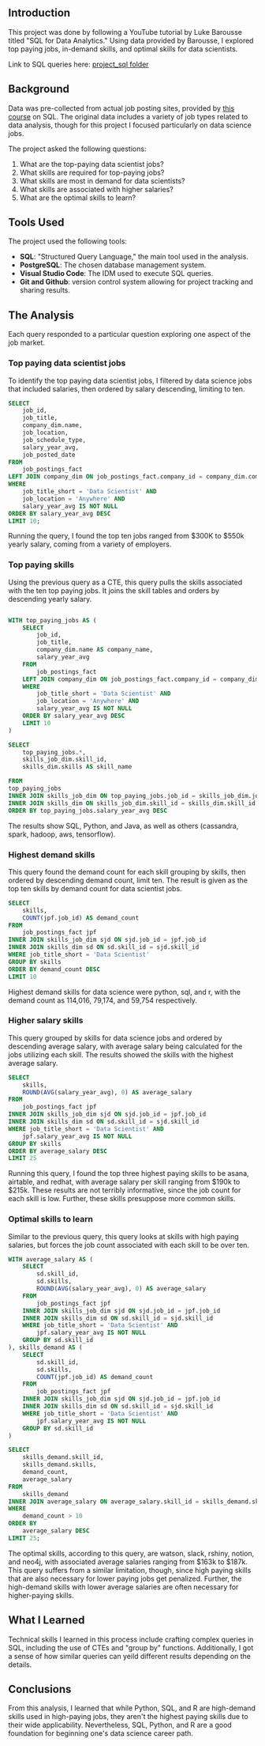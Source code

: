 ## Introduction
This project was done by following a YouTube tutorial by Luke Barousse titled "SQL for Data Analytics." Using data provided by Barousse, I explored top paying jobs, in-demand skills, and optimal skills for data scientists. 

Link to SQL queries here: [project_sql folder](/project_sql/)
## Background
Data was pre-collected from actual job posting sites, provided by [this course](https://www.lukebarousse.com/sql) on SQL. The original data includes a variety of job types related to data analysis, though for this project I focused particularly on data science jobs.

The project asked the following questions:

1. What are the top-paying data scientist jobs?
2. What skills are required for top-paying jobs?
3. What skills are most in demand for data scientists?
4. What skills are associated with higher salaries?
5. What are the optimal skills to learn?
## Tools Used
The project used the following tools:

- **SQL**: "Structured Query Language," the main tool used in the analysis.
- **PostgreSQL**: The chosen database management system.
- **Visual Studio Code**: The IDM used to execute SQL queries.
- **Git and Github**: version control system allowing for project tracking and sharing results.
## The Analysis
Each query responded to a particular question exploring one aspect of the job market.
### Top paying data scientist jobs
To identify the top paying data scientist jobs, I filtered by data science jobs that included salaries, then ordered by salary descending, limiting to ten. 
```sql
SELECT  
    job_id,
    job_title,
    company_dim.name,
    job_location,
    job_schedule_type,
    salary_year_avg,
    job_posted_date
FROM
    job_postings_fact
LEFT JOIN company_dim ON job_postings_fact.company_id = company_dim.company_id
WHERE 
    job_title_short = 'Data Scientist' AND
    job_location = 'Anywhere' AND
    salary_year_avg IS NOT NULL
ORDER BY salary_year_avg DESC
LIMIT 10;
```
Running the query, I found the top ten jobs ranged from $300K to $550k yearly salary, coming from a variety of employers. 

### Top paying skills
Using the previous query as a CTE, this query pulls the skills associated with the ten top paying jobs. It joins the skill tables and orders by descending yearly salary.   
```sql

WITH top_paying_jobs AS (
    SELECT  
        job_id,
        job_title,
        company_dim.name AS company_name,
        salary_year_avg
    FROM
        job_postings_fact
    LEFT JOIN company_dim ON job_postings_fact.company_id = company_dim.company_id
    WHERE 
        job_title_short = 'Data Scientist' AND
        job_location = 'Anywhere' AND
        salary_year_avg IS NOT NULL
    ORDER BY salary_year_avg DESC
    LIMIT 10
)

SELECT
    top_paying_jobs.*,
    skills_job_dim.skill_id,
    skills_dim.skills AS skill_name

FROM
top_paying_jobs
INNER JOIN skills_job_dim ON top_paying_jobs.job_id = skills_job_dim.job_id
INNER JOIN skills_dim ON skills_job_dim.skill_id = skills_dim.skill_id
ORDER BY top_paying_jobs.salary_year_avg DESC
```
The results show SQL, Python, and Java, as well as others (cassandra, spark, hadoop, aws, tensorflow).

### Highest demand skills
This query found the demand count for each skill grouping by skills, then ordered by descending demand count, limit ten. The result is given as the top ten skills by demand count for data scientist jobs. 
```sql
SELECT
    skills,
    COUNT(jpf.job_id) AS demand_count
FROM
    job_postings_fact jpf
INNER JOIN skills_job_dim sjd ON sjd.job_id = jpf.job_id
INNER JOIN skills_dim sd ON sd.skill_id = sjd.skill_id
WHERE job_title_short = 'Data Scientist' 
GROUP BY skills
ORDER BY demand_count DESC
LIMIT 10
```
Highest demand skills for data science were python, sql, and r, with the demand count as 114,016, 79,174, and 59,754 respectively. 

### Higher salary skills
This query grouped by skills for data science jobs and ordered by descending average salary, with average salary being calculated for the jobs utilizing each skill. The results showed the skills with the highest average salary.
```sql
SELECT
    skills,
    ROUND(AVG(salary_year_avg), 0) AS average_salary
FROM
    job_postings_fact jpf
INNER JOIN skills_job_dim sjd ON sjd.job_id = jpf.job_id
INNER JOIN skills_dim sd ON sd.skill_id = sjd.skill_id
WHERE job_title_short = 'Data Scientist' AND
    jpf.salary_year_avg IS NOT NULL
GROUP BY skills
ORDER BY average_salary DESC
LIMIT 25
```
Running this query, I found the top three highest paying skills to be asana, airtable, and redhat, with average salary per skill ranging from $190k to $215k. These results are not terribly informative, since the job count for each skill is low. Further, these skills presuppose more common skills.
### Optimal skills to learn
Similar to the previous query, this query looks at skills with high paying salaries, but forces the job count associated with each skill to be over ten. 
```sql
WITH average_salary AS (
    SELECT
        sd.skill_id,
        sd.skills,
        ROUND(AVG(salary_year_avg), 0) AS average_salary
    FROM
        job_postings_fact jpf
    INNER JOIN skills_job_dim sjd ON sjd.job_id = jpf.job_id
    INNER JOIN skills_dim sd ON sd.skill_id = sjd.skill_id
    WHERE job_title_short = 'Data Scientist' AND
        jpf.salary_year_avg IS NOT NULL
    GROUP BY sd.skill_id
), skills_demand AS (
    SELECT
        sd.skill_id,
        sd.skills,
        COUNT(jpf.job_id) AS demand_count
    FROM
        job_postings_fact jpf
    INNER JOIN skills_job_dim sjd ON sjd.job_id = jpf.job_id
    INNER JOIN skills_dim sd ON sd.skill_id = sjd.skill_id
    WHERE job_title_short = 'Data Scientist' AND
        jpf.salary_year_avg IS NOT NULL
    GROUP BY sd.skill_id
)

SELECT
    skills_demand.skill_id,
    skills_demand.skills,
    demand_count,
    average_salary
FROM
    skills_demand
INNER JOIN average_salary ON average_salary.skill_id = skills_demand.skill_id
WHERE
    demand_count > 10
ORDER BY
    average_salary DESC
LIMIT 25;
```
The optimal skills, according to this query, are watson, slack, rshiny, notion, and neo4j, with associated average salaries ranging from $163k to $187k. This query suffers from a similar limitation, though, since high paying skills that are also necessary for lower paying jobs get penalized. Further, the high-demand skills with lower average salaries are often necessary for higher-paying skills. 
## What I Learned
Technical skills I learned in this process include crafting complex queries in SQL, including the use of CTEs and "group by" functions. Additionally, I got a sense of how similar queries can yeild different results depending on the details. 
## Conclusions
From this analysis, I learned that while Python, SQL, and R are high-demand skills used in high-paying jobs, they aren't the highest paying skills due to their wide applicability. Nevertheless, SQL, Python, and R are a good foundation for beginning one's data science career path.